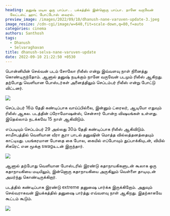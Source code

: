 ```yaml
---
heading: தனுஷ் மடில ஒரு பாப்பா.. பக்கத்தில் இன்னொரு பாப்பா. நானே வருவேன்
  லேட்டஸ்ட் ஹாட் போட்டோஸ் வைரல்.
preview_image: /images/2022/09/10/dhanush-nane-varuven-update-3.jpeg
image_resize: /cdn-cgi/image/w=640,fit=scale-down,q=80,f=auto
categories: cinema
authors: Santhosh
tags:
  - Dhanush
  - Selvaraghavan
title: dhanush-selva-nane-varuven-update
date: 2022-09-10 21:22:50 +0530
---
```



பொன்னியின் செல்வன் படம் சோலோ ரிலீஸ் என்று இவ்வளவு நாள் நினைத்து கொண்டிருந்தோம். ஆனால் தனுஷ் நடிக்கும் நானே வருவேன் படமும் ரிலீஸ் ஆகிறது. தற்போது வெளியான போஸ்டர்கள் அனைத்திலும் செப்டம்பர் ரிலீஸ் என்று போட்டு விட்டனர்.

![](/images/2022/09/10/dhanush-nane-varuven-update.jpeg)

செப்டம்பர் 16ம் தேதி கண்டிப்பாக வாய்ப்பில்லை, இன்னும் ட்ரைலர், ஆடியோ எதுவும் ரிலீஸ் ஆகல. படத்தின் ப்ரோமோஷன்ஸ், சென்சார் போன்ற விஷயங்கள் உள்ளது. இதெல்லாம் நடக்கவே 15 நாள் ஆகிவிடும்.

எப்படியும் செப்டம்பர் 29 அல்லது 30ம் தேதி கண்டிப்பாக ரிலீஸ் ஆகிவிடும். சாமீஈபத்தில் வெளியான வீரா சூரா பாடல் தனுஷின் மொத்த வில்லத்தனத்தையும் காட்டியது. பயங்கரமான போதை கை போல, கையில் எப்போவும் துப்பாக்கியுடன், வியில் சிகரெட் என மூக்கு swagஉடன் இருந்தார்.

![](/images/2022/09/10/dhanush-nane-varuven-update-2.jpeg)

ஆனால் தற்போது வெளியான போஸ்டரில் இரண்டு கதாநாயகிகளுடன் கூலாக ஒரு கதாநாயகியை மடியிலும், இன்னொரு கதாநாயகியை அருகிலும் வெள்ளை தாடியுடன் அமர்ந்து கொண்டிருக்கிறார்.

படத்தில் கண்டிப்பாக இரண்டு extreme தனுஷை பார்க்க இருக்கிறோம். அதுவும் செல்வராகவன் இயக்கத்தில் தனுஷை பார்த்து எவ்வளவு நாள் ஆகிறது. இதற்காகவே கூட்டம் கூடும்.

![](/images/2022/09/10/dhanush-nane-varuven-update-1.jpeg)